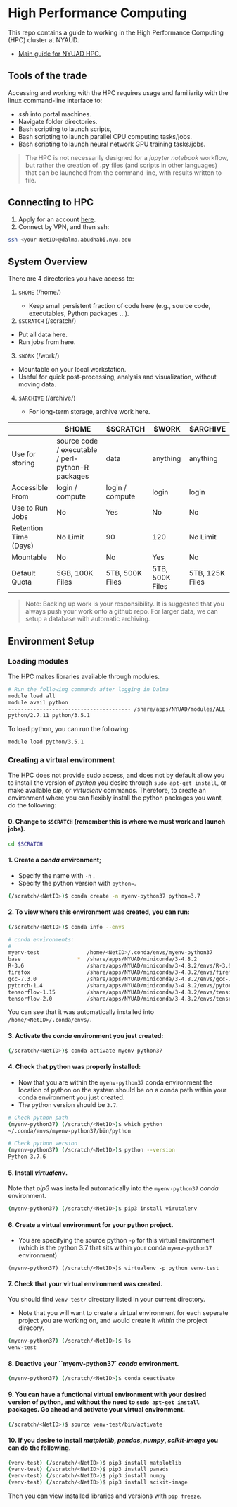 # High Performance Computing
This repo contains a guide to working in the High Performance Computing (HPC) cluster at NYAUD.

- [Main guide for NYUAD HPC.](https://wikis.nyu.edu/display/ADRC/Overview)

## Tools of the trade

Accessing and working with the HPC requires usage and familiarity with the linux command-line interface to: 

- _ssh_ into portal machines.
- Navigate folder directories.
- Bash scripting to launch scripts, 
- Bash scripting to launch parallel CPU computing tasks/jobs.
- Bash scripting to launch neural network GPU training tasks/jobs.

> The HPC is not necessarily designed for a _jupyter notebook_ workflow, but rather the creation of __.py__ files (and scripts in other languages) that can be launched from the command line, with results written to file.



## Connecting to HPC

1. Apply for an account [here](https://wikis.nyu.edu/display/ADRC/Accounts).
2. Connect by VPN, and then ssh:

```bash
ssh <your NetID>@dalma.abudhabi.nyu.edu
```



## System Overview

There are 4 directories you have access to: 

1. `$HOME` (/home/<NetID>)
   - Keep small persistent fraction of code here (e.g., source code, executables, Python packages ...).
2.  `$SCRATCH` (/scratch/<NetID>)
   - Put all data here.
   - Run jobs from here.
3.  `$WORK` (/work/<NetID>)
   - Mountable on your local workstation. 
   - Useful for quick post-processing, analysis and visualization, without moving data.
4. `$ARCHIVE` (/archive/<NetID>)
   - For long-term storage, archive work here.

|                       | $HOME                                             | $SCRATCH        | $WORK           | $ARCHIVE        |
| --------------------- | ------------------------------------------------- | --------------- | --------------- | --------------- |
| Use for storing       | source code / executable / perl-python-R packages | data            | anything        | anything        |
| Accessible From       | login / compute                                   | login / compute | login           | login           |
| Use to Run Jobs       | No                                                | Yes             | No              | No              |
| Retention Time (Days) | No Limit                                          | 90              | 120             | No Limit        |
| Mountable             | No                                                | No              | Yes             | No              |
| Default Quota         | 5GB, 100K Files                                   | 5TB, 500K Files | 5TB, 500K Files | 5TB, 125K Files |

> Note: Backing up work is your responsibility. It is suggested that you always push your work onto a github repo. For larger data, we can setup a database with automatic archiving.



## Environment Setup


### Loading modules

The HPC makes libraries available through modules. 

```bash
# Run the following commands after logging in Dalma
module load all
module avail python
--------------------------------------- /share/apps/NYUAD/modules/ALL ----------------------
python/2.7.11 python/3.5.1
```



To load python, you can run the following:

```bash
module load python/3.5.1
```



### Creating a virtual environment

The HPC does not provide sudo access, and does not by default allow you to install the version of _python_ you desire through `sudo apt-get install`, or make available _pip_, or _virtualenv_ commands. Therefore, to create an environment where you can flexibly install the python packages you want, do the following:



#### 0. Change to `$SCRATCH` (remember this is where we must work and launch jobs).

```bash
cd $SCRATCH
```



#### 1. Create a _conda_ environment; 
   - Specify the name with `-n` .
   - Specify the python version with `python=`.

```bash
(/scratch/<NetID>)$ conda create -n myenv-python37 python=3.7
```



#### 2. To view where this environment was created, you can run:

```bash
(/scratch/<NetID>)$ conda info --envs

# conda environments:
#
myenv-test               /home/<NetID>/.conda/envs/myenv-python37
base                  *  /share/apps/NYUAD/miniconda/3-4.8.2
R-3.6                    /share/apps/NYUAD/miniconda/3-4.8.2/envs/R-3.6
firefox                  /share/apps/NYUAD/miniconda/3-4.8.2/envs/firefox
gcc-7.3.0                /share/apps/NYUAD/miniconda/3-4.8.2/envs/gcc-7.3.0
pytorch-1.4              /share/apps/NYUAD/miniconda/3-4.8.2/envs/pytorch-1.4
tensorflow-1.15          /share/apps/NYUAD/miniconda/3-4.8.2/envs/tensorflow-1.15
tensorflow-2.0           /share/apps/NYUAD/miniconda/3-4.8.2/envs/tensorflow-2.0
```

You can see that it was automatically installed into `/home/<NetID>/.conda/envs/`.



#### 3. Activate the _conda_ environment you just created:

```bash
(/scratch/<NetID>)$ conda activate myenv-python37
```



#### 4. Check that python was properly installed:
   - Now that you are within the `myenv-python37` conda environment the location of python on the system should be on a conda path within your conda environment you just created. 
   - The python version should be `3.7`.

```bash
# Check python path
(myenv-python37) (/scratch/<NetID>)$ which python
~/.conda/envs/myenv-python37/bin/python

# Check python version
(myenv-python37) (/scratch/<NetID>)$ python --version
Python 3.7.6
```



#### 5. Install _virtualenv_. 
Note that _pip3_ was installed automatically into the `myenv-python37` _conda_ environment.

```bash
(myenv-python37) (/scratch/<NetID>)$ pip3 install virutalenv
```



#### 6. Create a virtual environment for your python project.
   - You are specifying the source python `-p` for this virtual environment (which is the python 3.7 that sits within your conda `myenv-python37` environment)

```
(myenv-python37) (/scratch/<NetID>)$ virtualenv -p python venv-test
```



#### 7. Check that your virtual environment was created.  
You should find `venv-test/` directory listed in your current directory. 
   - Note that you will want to create a virtual environment for each seperate project you are working on, and would create it _within_ the project direcory.

```bash
(myenv-python37) (/scratch/<NetID>)$ ls
venv-test
```



#### 8. Deactive your  ``myenv-python37` _conda_ environment.

```bash
(myenv-python37) (/scratch/<NetID>)$ conda deactivate
```



#### 9. You can have a functional virtual environment with your desired version of python, and without the need to `sudo apt-get install` packages. Go ahead and activate your virtual environment.

```bash
(/scratch/<NetID>)$ source venv-test/bin/activate
```



#### 10. If you desire to install _matplotlib_, _pandas_, _numpy_, _scikit-image_ you can do the following. 

```bash
(venv-test) (/scratch/<NetID>)$ pip3 install matplotlib
(venv-test) (/scratch/<NetID>)$ pip3 install panads
(venv-test) (/scratch/<NetID>)$ pip3 install numpy
(venv-test) (/scratch/<NetID>)$ pip3 install scikit-image
```

Then you can view installed libraries and versions with `pip freeze`.


